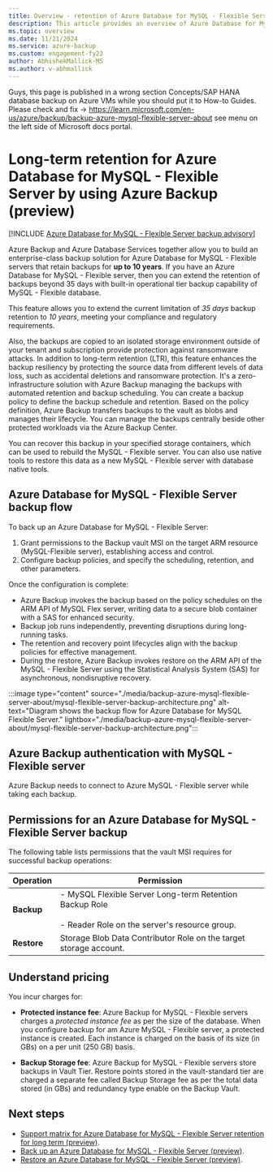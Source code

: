 ```yaml
---
title: Overview - retention of Azure Database for MySQL - Flexible Server for long term by using Azure Backup
description: This article provides an overview of Azure Database for MySQL - Flexible Server retention for long term.
ms.topic: overview
ms.date: 11/21/2024
ms.service: azure-backup
ms.custom: engagement-fy23
author: AbhishekMallick-MS
ms.author: v-abhmallick
---
```


Guys, this page is published in a wrong section Concepts/SAP HANA database backup on Azure VMs while you should put it to How-to Guides. Please check and fix -> https://learn.microsoft.com/en-us/azure/backup/backup-azure-mysql-flexible-server-about see menu on the left side of Microsoft docs portal.


# Long-term retention for Azure Database for MySQL - Flexible Server by using Azure Backup (preview)

[!INCLUDE [Azure Database for MySQL - Flexible Server backup advisory](../../includes/backup-mysql-flexible-server-advisory.md)]

Azure Backup and Azure Database Services together allow you to build an enterprise-class backup solution for Azure Database for MySQL - Flexible servers that retain backups for **up to 10 years**. If you have an Azure Database for MySQL - Flexible server, then you can extend  the retention of backups beyond 35 days with built-in operational tier backup capability of MySQL - Flexible database.

This feature allows you to extend the current limitation of *35 days* backup retention to *10 years*, meeting your compliance and regulatory requirements.

Also, the backups are copied to an isolated storage environment outside of your tenant and subscription provide protection against ransomware attacks. In addition to long-term retention (LTR), this feature enhances the backup resiliency by protecting the source data from different levels of data loss, such as accidental deletions and ransomware protection. It's a zero-infrastructure solution with Azure Backup managing the backups with automated retention and backup scheduling. You can create a backup policy to define the backup schedule and retention. Based on the policy definition, Azure Backup transfers backups to the vault as blobs and manages their lifecycle. You can manage the backups centrally beside other protected workloads via the Azure Backup Center. 

You can recover this backup in your specified storage containers, which can be used to rebuild the MySQL - Flexible server. You can also use native tools to restore this data as a new MySQL - Flexible server with database native tools. 

## Azure Database for MySQL - Flexible Server backup flow

To back up an Azure Database for MySQL - Flexible Server:

1. Grant permissions to the Backup vault MSI on the target ARM resource (MySQL-Flexible  server), establishing access and control.
2. Configure backup policies, and specify the scheduling, retention, and other parameters.

Once the configuration is complete:

- Azure Backup invokes the backup based on the policy schedules on the ARM API of MySQL Flex server, writing data to a secure blob container with a SAS for enhanced security.
- Backup job runs independently, preventing disruptions during long-running tasks.
- The retention and recovery point lifecycles align with the backup policies for effective management.
- During the restore, Azure Backup invokes restore on the ARM API of the MySQL - Flexible Server using the Statistical Analysis System (SAS) for asynchronous, nondisruptive recovery.

:::image type="content" source="./media/backup-azure-mysql-flexible-server-about/mysql-flexible-server-backup-architecture.png" alt-text="Diagram shows the backup flow for Azure Database for MySQL Flexible Server." lightbox="./media/backup-azure-mysql-flexible-server-about/mysql-flexible-server-backup-architecture.png":::

## Azure Backup authentication with MySQL - Flexible server

Azure Backup needs to connect to Azure MySQL - Flexible server while taking each backup. 

## Permissions for an Azure Database for MySQL - Flexible Server backup

The following table lists permissions that the vault MSI requires for successful backup operations:

| Operation | Permission |
| --- | --- |
| **Backup** | - MySQL Flexible Server Long-term Retention Backup Role <br><br> - Reader Role on the server's resource group. |
| **Restore** | Storage Blob Data Contributor Role on the target storage account. |

## Understand pricing

You incur charges for:

- **Protected instance fee**: Azure Backup for MySQL - Flexible servers charges a *protected instance fee* as per the size of the database. When you configure backup for am Azure MySQL - Flexible server, a protected instance is created. Each instance is charged on the basis of its size (in GBs) on a per unit (250 GB) basis. 

- **Backup Storage fee**: Azure Backup for MySQL - Flexible servers store backups in Vault Tier. Restore points stored in the vault-standard tier are charged a separate fee called Backup Storage fee as per the total data stored (in GBs) and redundancy type enable on the Backup Vault. 


## Next steps

- [Support matrix for Azure Database for MySQL - Flexible Server retention for long term (preview)](backup-azure-mysql-flexible-server-support-matrix.md).
- [Back up an Azure Database for MySQL - Flexible Server (preview)](backup-azure-mysql-flexible-server.md).
- [Restore an Azure Database for MySQL - Flexible Server (preview)](backup-azure-mysql-flexible-server-restore.md).
